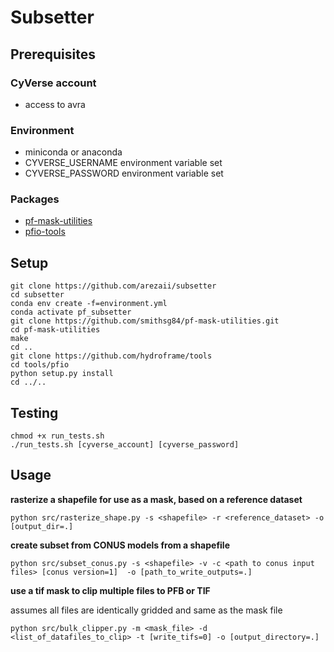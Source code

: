 # Subsetter

## Prerequisites

### CyVerse account 
* access to avra

### Environment
* miniconda or anaconda
* CYVERSE_USERNAME environment variable set
* CYVERSE_PASSWORD environment variable set

### Packages
* [pf-mask-utilities](https://github.com/smithsg84/pf-mask-utilities.git)
* [pfio-tools](https://github.com/hydroframe/tools)

## Setup
```
git clone https://github.com/arezaii/subsetter
cd subsetter
conda env create -f=environment.yml
conda activate pf_subsetter
git clone https://github.com/smithsg84/pf-mask-utilities.git
cd pf-mask-utilities
make
cd ..
git clone https://github.com/hydroframe/tools
cd tools/pfio
python setup.py install
cd ../..
```

## Testing
```
chmod +x run_tests.sh
./run_tests.sh [cyverse_account] [cyverse_password]
```

## Usage

**rasterize a shapefile for use as a mask, based on a reference dataset**
```
python src/rasterize_shape.py -s <shapefile> -r <reference_dataset> -o [output_dir=.]
```

**create subset from CONUS models from a shapefile**
```
python src/subset_conus.py -s <shapefile> -v -c <path to conus input files> [conus version=1]  -o [path_to_write_outputs=.]
```

**use a tif mask to clip multiple files to PFB or TIF**

assumes all files are identically gridded and same as the mask file
```
python src/bulk_clipper.py -m <mask_file> -d <list_of_datafiles_to_clip> -t [write_tifs=0] -o [output_directory=.]
```

